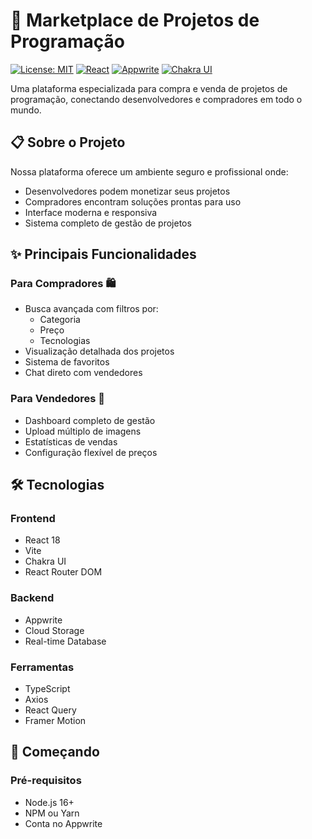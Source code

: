 # 🚀 Marketplace de Projetos de Programação

[![License: MIT](https://img.shields.io/badge/License-MIT-blue.svg)](https://opensource.org/licenses/MIT)
[![React](https://img.shields.io/badge/React-18.2.0-%2361DAFB)](https://react.dev/)
[![Appwrite](https://img.shields.io/badge/Appwrite-1.3.0-%23EB5424)](https://appwrite.io/)
[![Chakra UI](https://img.shields.io/badge/Chakra%20UI-2.8.0-%23319795)](https://chakra-ui.com/)

Uma plataforma especializada para compra e venda de projetos de programação, conectando desenvolvedores e compradores em todo o mundo.

## 📋 Sobre o Projeto

Nossa plataforma oferece um ambiente seguro e profissional onde:

- Desenvolvedores podem monetizar seus projetos
- Compradores encontram soluções prontas para uso
- Interface moderna e responsiva
- Sistema completo de gestão de projetos

## ✨ Principais Funcionalidades

### Para Compradores 🛍️

- Busca avançada com filtros por:
  - Categoria
  - Preço
  - Tecnologias
- Visualização detalhada dos projetos
- Sistema de favoritos
- Chat direto com vendedores

### Para Vendedores 💼

- Dashboard completo de gestão
- Upload múltiplo de imagens
- Estatísticas de vendas
- Configuração flexível de preços

## 🛠️ Tecnologias

### Frontend
- React 18
- Vite
- Chakra UI
- React Router DOM

### Backend
- Appwrite
- Cloud Storage
- Real-time Database

### Ferramentas
- TypeScript
- Axios
- React Query
- Framer Motion

## 🚀 Começando

### Pré-requisitos

- Node.js 16+
- NPM ou Yarn
- Conta no Appwrite
